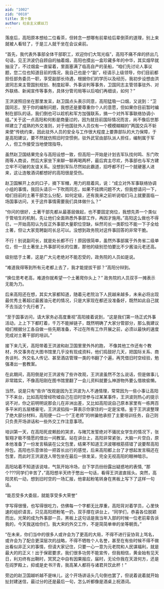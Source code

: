 ```yaml
---
aid: "1002"
zid: "0010"
title: 第十章
author: 社会主义螺丝刀
---
```


落座后，高阳原本想给二位看茶，但转念一想哪有前辈给后辈倒茶的道理，别上来就被人看轻了，于是三人就干坐在会议桌前。

“首先，我代表外事部全体干部职工，欢迎你们大驾光临”，高阳不痛不痒的挤出几句话，见王洪波仍自顾自的抽着烟，高阳也摸出一盒珍藏多年的中华，其实烟早就抽没了，不过烟盒一直留着，里面塞满了临高自产的圣船，“咱们先讨论人事议题，您二位也知道目前的情况，我自己也是个“副”，经请示上级领导，你们目前都担任部务委员一职，享受副部长待遇，根据你们的学历以及经历，我初步设想由洪波同志来主管国别规划、制度起草、外事谈判等事务，卫国同志主管领事驻外、对外联络、新闻宣传等事务，具体分管司局等以后咱们再细谈，如何？”

王洪波照旧坐在那里发呆，赵卫国点头表示同意，高阳猛吸一口烟，又说到：“卫国同志，至于你的编制问题，我想还是要尊重你个人的意愿，但如果你目前暂时编制在部队的话，我们倒也可以趁机和军方加强联系，搞一个对外军事联络协调小组。”关于这一点高阳和何影是商量过的，因为就目前国际情况而言，尚不像后世那样建立了成熟的外交准则，对于他国驻外人员仅有一个模模糊糊的“两国交兵不斩来使”传统约束，因此驻外人员的安全与工作很大程度上要靠部队的大力保障，于是高阳建议，要不然就仿照旧时空惯例，驻外武官由部队派人担任，编制属于军人，但工作接受当地使馆指导。

虽然赵卫国结果完全与高阳设想一致，但高阳一开始是计划去军队找何鸣、东门吹雨等人商谈，然后大家坐下来聊一聊再喝两杯，最后宾主尽欢，外事部也与军方建立牢不可破的友谊关系。没想到军队尽然如此霸道，招呼都不打一个就硬塞人进来，这让连敬酒词都想好的高阳很是受伤。

赵卫国解开上衣的口子，摘下军帽，用力的扇着风，说：“成立对外军事联络协调小组的事情，我回头请示一下吹雨同志，如果不挂牌问题不大，但我想请问一下，咱们目前的土著干部怎么分配，如何定级，还有我来之前听说咱们马上就要面临一场国事访问，关于这件事情需要我们具体做什么？”

“你问的很好，土著干部先都从最基层做起，也不要固定岗位，我想先弄一个类似于管培生的机制，先让他们全面熟悉外事部工作，再因才施用。”高阳这么做也不得已，一开始高阳认为反正外事部大量职位空缺，纵然司长一类职位不能一下子全给土著，但让大家竞聘副司长总可以。没想到政务院对这件事回答的非常干脆。

不行！别说副司长，就是处长都不行！原因很简单，虽然外事部属于外务省二级单位，但一旦土著坐上外事部司长的位置，那他的级别恐怕要比不少酱油元老还高。

级别低于土著，这是广大元老绝对不能忍受的，政务院的人员如是说。

“难道我得等到所有元老都上去了，我才能提拔干部？”高阳分辩到。

“换位思考老高，难道你就希望一个土著爬你头上？” 政务院的人员双手一摊表示无能为力。

后来高阳还在想，其实大家都知道，随着元老院治下人民越来越多，未来必将出现最优秀土著超过最酱油元老的情况，只是大家现在都还没准备好，既然如此自己就不去当这个先行者了。

“至于国事访问，请大家务必高度重视”高阳接着说到，“这是我们第一场正式外事活动，上上下下都盯着，千万不能掉链子，既然明确了大家分管部分，那么我建议咱们根据分工各自做一些先期准备，不过在所有工作开展之前，必须以最快的速度完成对土著干部的培训。”

接下来几天，高阳带着王洪波和赵卫国里里外外的跑， 不像其他工作还有个教材，外交事务在大图书馆里几乎没有现成资料，他们捣鼓好几天，把国际关系、商务谈判、外交名人传记、甚至酒店管理一类的书翻了个遍，再凭借旧时空经验，勉强凑出一套教案。

在此期间，高阳倒是对王洪波有了些许改观，王洪波虽然不怎么说话，但是做事儿非常踏实，不像高阳刚在图书馆里翻了一会儿资料就要么神游物外要么借故偷懒。

当然，说是只有“些许”改观是因为王洪波为人不通情理，常常因为一些小事让高阳下不来台，比如高阳曾经吹嘘自己在旧时空参与过某某事件，王洪波则热心的提示说不对，你之前明明说那会儿在非洲出差，又比如高阳说自己原本家里有一栋两百多平米的五层楼豪宅，王洪波掐指一算表示你家住的一定是宝塔。鉴于王洪波整理了绝大部分材料，高阳便一口一个“王老师”的哄骗他承担了主要培训任务，自己则只负责开场讲话和一些外交工作注意事项。

培训第一天，在高阳死皮赖脸的哭求，与赌咒发誓绝对不骚扰女学生的情况下，张智翔才极不情愿的借出一间教室。站在讲台上，高阳非常紧张，大脑一片空白，原本他准备了一份发言稿装在公文包里，结果不知道王洪波哪根筋搭错了说要帮高阳拎包，高阳也乐意体验一把首长出行的感觉，后来高阳都上台了才想起发言稿还在包里，而此时王洪波连人带包坐在最后一排发呆，完全无视高阳的眼神暗示。

高阳站着不知道该说啥，气氛开始冷场，台下学员纷纷露出疑惑地的表情, “那个???同学们辛苦了，”高阳想半天终于憋出一句话，看得王洪波直摇头。突然，高阳灵机一动，想到旧时空的一场汇报，他拿起粉笔转身在黑板上写下了这样一句话。

“能忍受多大委屈，就能享受多大荣誉”

字写得很慢，也写得很吃力，仿佛每一个字都无比厚重，高阳背对着学员，心里快速的组织语言。只见高阳把粉笔一扔，双手撑在讲台上，“同学们，恭喜各位脱颖而出，光荣的成为外事部一员，黑板上这句话是我当年入部的时候一位老前辈告诉我的，今天我送给你们，我大宋的外交工作，不是简简单单的坐等朝贡。”

“在未来，你们当中的很多人或许会为了更高的大局，不得不进行妥协背上骂名，或许会为了配合更深层次的战略，不得不牺牲个人名誉，甚至在有些时候不得不做出看似非正义的事情，但请大家记住，只要一心一意为元老院和人民谋福利，就是最大的的正义！出于保密要求，我们很多功劳不能宣传，但我相信，黄金始有见天日，利刃终有出鞘时，冥冥之中自有因果报应，届时，无论你我在天涯何方，还是在阎罗殿上，抑或是史书汗青，我高某人都将与诸君共饮此杯！”

旁边的赵卫国越听越不是味儿，这个开场讲话头几句倒也罢了，但说着说着就开始扯封建迷信，最过分的还是最后一句，怎么听都像是酒桌上祝酒词。
